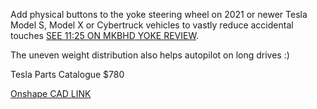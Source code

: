 Add physical buttons to the yoke steering wheel on 2021 or newer Tesla Model S, Model X or Cybertruck vehicles to vastly reduce accidental touches [SEE 11:25 ON MKBHD YOKE REVIEW](https://youtu.be/DyKQ7qtTJag). <br>

The uneven weight distribution also helps autopilot on long drives :) <br>


Tesla Parts Catalogue $780 

[Onshape CAD LINK](https://cad.onshape.com/documents/e96be5a0c07aeebce684ca42/w/5be46b6fc3ade54f28204b2a/e/0b0fc2de3c17d1821e099504)
